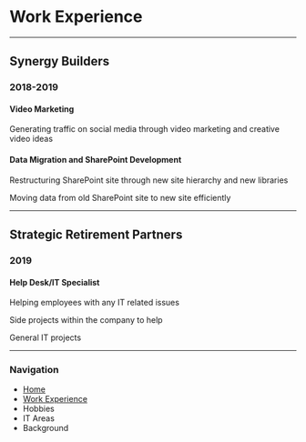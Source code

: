 # **Work Experience**

---

## Synergy Builders
### 2018-2019

#### Video Marketing

Generating traffic on social media through video marketing and creative video ideas

#### Data Migration and SharePoint Development

Restructuring SharePoint site through new site hierarchy and new libraries

Moving data from old SharePoint site to new site efficiently

---

## Strategic Retirement Partners
### 2019

#### Help Desk/IT Specialist

Helping employees with any IT related issues

Side projects within the company to help

General IT projects

---

### Navigation
- [Home](https://github.com/maxtaylorr/IT1000Final/blob/master/README.md)
- [Work Experience](https://github.com/maxtaylorr/IT1000Final/blob/master/WorkExperience.md)
- Hobbies
- IT Areas
- Background
